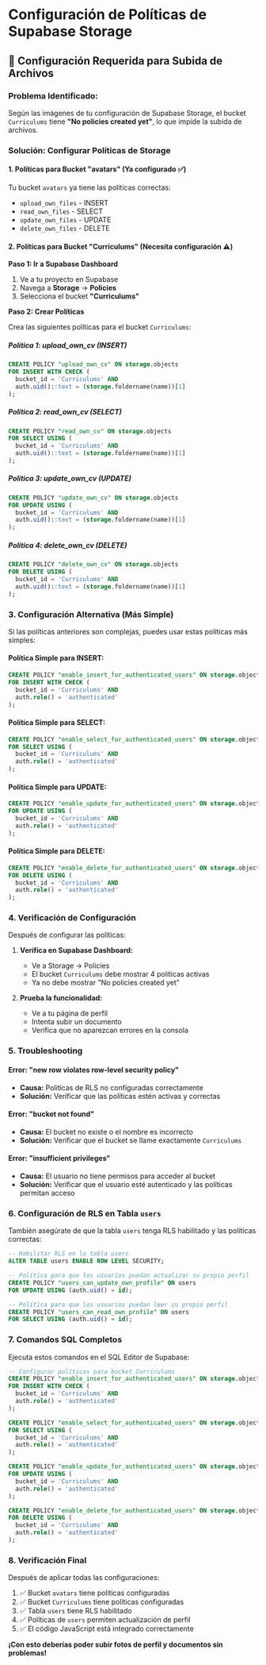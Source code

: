 # Configuración de Políticas de Supabase Storage

## 🔧 **Configuración Requerida para Subida de Archivos**

### **Problema Identificado:**
Según las imágenes de tu configuración de Supabase Storage, el bucket `Curriculums` tiene **"No policies created yet"**, lo que impide la subida de archivos.

### **Solución: Configurar Políticas de Storage**

#### **1. Políticas para Bucket "avatars" (Ya configurado ✅)**
Tu bucket `avatars` ya tiene las políticas correctas:
- `upload_own_files` - INSERT
- `read_own_files` - SELECT  
- `update_own_files` - UPDATE
- `delete_own_files` - DELETE

#### **2. Políticas para Bucket "Curriculums" (Necesita configuración ⚠️)**

**Paso 1: Ir a Supabase Dashboard**
1. Ve a tu proyecto en Supabase
2. Navega a **Storage** → **Policies**
3. Selecciona el bucket **"Curriculums"**

**Paso 2: Crear Políticas**

Crea las siguientes políticas para el bucket `Curriculums`:

##### **Política 1: upload_own_cv (INSERT)**
```sql
CREATE POLICY "upload_own_cv" ON storage.objects
FOR INSERT WITH CHECK (
  bucket_id = 'Curriculums' AND
  auth.uid()::text = (storage.foldername(name))[1]
);
```

##### **Política 2: read_own_cv (SELECT)**
```sql
CREATE POLICY "read_own_cv" ON storage.objects
FOR SELECT USING (
  bucket_id = 'Curriculums' AND
  auth.uid()::text = (storage.foldername(name))[1]
);
```

##### **Política 3: update_own_cv (UPDATE)**
```sql
CREATE POLICY "update_own_cv" ON storage.objects
FOR UPDATE USING (
  bucket_id = 'Curriculums' AND
  auth.uid()::text = (storage.foldername(name))[1]
);
```

##### **Política 4: delete_own_cv (DELETE)**
```sql
CREATE POLICY "delete_own_cv" ON storage.objects
FOR DELETE USING (
  bucket_id = 'Curriculums' AND
  auth.uid()::text = (storage.foldername(name))[1]
);
```

### **3. Configuración Alternativa (Más Simple)**

Si las políticas anteriores son complejas, puedes usar estas políticas más simples:

#### **Política Simple para INSERT:**
```sql
CREATE POLICY "enable_insert_for_authenticated_users" ON storage.objects
FOR INSERT WITH CHECK (
  bucket_id = 'Curriculums' AND
  auth.role() = 'authenticated'
);
```

#### **Política Simple para SELECT:**
```sql
CREATE POLICY "enable_select_for_authenticated_users" ON storage.objects
FOR SELECT USING (
  bucket_id = 'Curriculums' AND
  auth.role() = 'authenticated'
);
```

#### **Política Simple para UPDATE:**
```sql
CREATE POLICY "enable_update_for_authenticated_users" ON storage.objects
FOR UPDATE USING (
  bucket_id = 'Curriculums' AND
  auth.role() = 'authenticated'
);
```

#### **Política Simple para DELETE:**
```sql
CREATE POLICY "enable_delete_for_authenticated_users" ON storage.objects
FOR DELETE USING (
  bucket_id = 'Curriculums' AND
  auth.role() = 'authenticated'
);
```

### **4. Verificación de Configuración**

Después de configurar las políticas:

1. **Verifica en Supabase Dashboard:**
   - Ve a Storage → Policies
   - El bucket `Curriculums` debe mostrar 4 políticas activas
   - Ya no debe mostrar "No policies created yet"

2. **Prueba la funcionalidad:**
   - Ve a tu página de perfil
   - Intenta subir un documento
   - Verifica que no aparezcan errores en la consola

### **5. Troubleshooting**

#### **Error: "new row violates row-level security policy"**
- **Causa:** Políticas de RLS no configuradas correctamente
- **Solución:** Verificar que las políticas estén activas y correctas

#### **Error: "bucket not found"**
- **Causa:** El bucket no existe o el nombre es incorrecto
- **Solución:** Verificar que el bucket se llame exactamente `Curriculums`

#### **Error: "insufficient privileges"**
- **Causa:** El usuario no tiene permisos para acceder al bucket
- **Solución:** Verificar que el usuario esté autenticado y las políticas permitan acceso

### **6. Configuración de RLS en Tabla `users`**

También asegúrate de que la tabla `users` tenga RLS habilitado y las políticas correctas:

```sql
-- Habilitar RLS en la tabla users
ALTER TABLE users ENABLE ROW LEVEL SECURITY;

-- Política para que los usuarios puedan actualizar su propio perfil
CREATE POLICY "users_can_update_own_profile" ON users
FOR UPDATE USING (auth.uid() = id);

-- Política para que los usuarios puedan leer su propio perfil
CREATE POLICY "users_can_read_own_profile" ON users
FOR SELECT USING (auth.uid() = id);
```

### **7. Comandos SQL Completos**

Ejecuta estos comandos en el SQL Editor de Supabase:

```sql
-- Configurar políticas para bucket Curriculums
CREATE POLICY "enable_insert_for_authenticated_users" ON storage.objects
FOR INSERT WITH CHECK (
  bucket_id = 'Curriculums' AND
  auth.role() = 'authenticated'
);

CREATE POLICY "enable_select_for_authenticated_users" ON storage.objects
FOR SELECT USING (
  bucket_id = 'Curriculums' AND
  auth.role() = 'authenticated'
);

CREATE POLICY "enable_update_for_authenticated_users" ON storage.objects
FOR UPDATE USING (
  bucket_id = 'Curriculums' AND
  auth.role() = 'authenticated'
);

CREATE POLICY "enable_delete_for_authenticated_users" ON storage.objects
FOR DELETE USING (
  bucket_id = 'Curriculums' AND
  auth.role() = 'authenticated'
);
```

### **8. Verificación Final**

Después de aplicar todas las configuraciones:

1. ✅ Bucket `avatars` tiene políticas configuradas
2. ✅ Bucket `Curriculums` tiene políticas configuradas  
3. ✅ Tabla `users` tiene RLS habilitado
4. ✅ Políticas de `users` permiten actualización de perfil
5. ✅ El código JavaScript está integrado correctamente

**¡Con esto deberías poder subir fotos de perfil y documentos sin problemas!**
